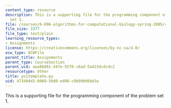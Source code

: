 ```yaml
---
content_type: resource
description: This is a supporting file for the programming component of the problem
  set 1.
file: /courses/6-096-algorithms-for-computational-biology-spring-2005/473404d3806056d0ed08c9b990d6bb3a_ps1template.py
file_size: 3377
file_type: text/plain
learning_resource_types:
- Assignments
license: https://creativecommons.org/licenses/by-nc-sa/4.0/
ocw_type: OCWFile
parent_title: Assignments
parent_type: CourseSection
parent_uid: aaa8b881-447e-92f8-c6ad-5a423dcdc4c2
resourcetype: Other
title: ps1template.py
uid: 473404d3-8060-56d0-ed08-c9b990d6bb3a
---
```

This is a supporting file for the programming component of the problem set 1.